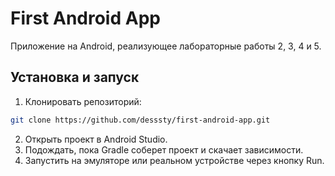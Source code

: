 # First Android App

Приложение на Android, реализующее лабораторные работы 2, 3, 4 и 5.

## Установка и запуск

1. Клонировать репозиторий:
```bash
git clone https://github.com/desssty/first-android-app.git
```
2. Открыть проект в Android Studio.
3. Подождать, пока Gradle соберет проект и скачает зависимости.
4. Запустить на эмуляторе или реальном устройстве через кнопку Run.